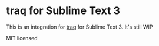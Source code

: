 # traq for Sublime Text 3

This is an integration for [traq][1] for Sublime Text 3.
It's still WIP

MIT licensed

[1]:https://github.com/nicolai86/traq